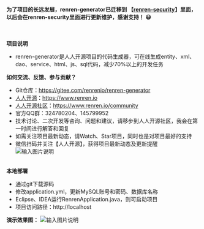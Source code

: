 #### 为了项目的长远发展，renren-generator已迁移到 【[renren-security](https://gitee.com/renrenio/renren-security)】里面，以后会在renren-security里面进行更新维护，感谢支持！ :smiley:

<br> 

**项目说明**

- renren-generator是人人开源项目的代码生成器，可在线生成entity、xml、dao、service、html、js、sql代码，减少70%以上的开发任务
  <br>

**如何交流、反馈、参与贡献？**

- Git仓库：https://gitee.com/renrenio/renren-generator
- [人人开源](https://www.renren.io)：https://www.renren.io
- [人人开源社区](https://www.renren.io/community)：https://www.renren.io/community
- 官方QQ群：324780204、145799952
- 技术讨论、二次开发等咨询、问题和建议，请移步到人人开源社区，我会在第一时间进行解答和回复
- 如需关注项目最新动态，请Watch、Star项目，同时也是对项目最好的支持
- 微信扫码并关注【人人开源】，获得项目最新动态及更新提醒<br>
  ![输入图片说明](http://cdn.renren.io/47c26201804031918312618.jpg "在这里输入图片标题")
  <br>
  <br>

**本地部署**

- 通过git下载源码
- 修改application.yml，更新MySQL账号和密码、数据库名称
- Eclipse、IDEA运行RenrenApplication.java，则可启动项目
- 项目访问路径：http://localhost

**演示效果图：**
![输入图片说明](https://images.gitee.com/uploads/images/2018/0731/150920_761d8835_63154.jpeg "aa.jpg")